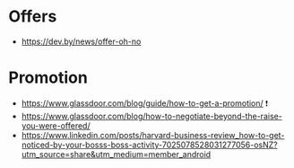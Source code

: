 # Offers

- https://dev.by/news/offer-oh-no

# Promotion
- https://www.glassdoor.com/blog/guide/how-to-get-a-promotion/ ❗
- https://www.glassdoor.com/blog/how-to-negotiate-beyond-the-raise-you-were-offered/
- https://www.linkedin.com/posts/harvard-business-review_how-to-get-noticed-by-your-bosss-boss-activity-7025078528031277056-osNZ?utm_source=share&utm_medium=member_android
